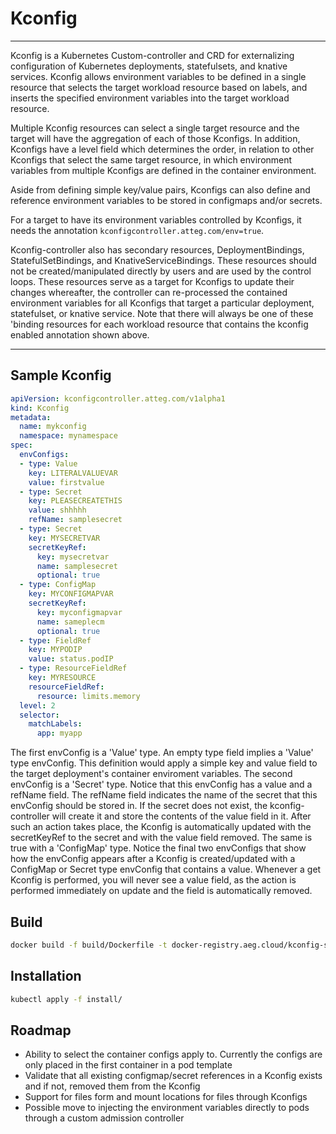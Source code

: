 # Kconfig

----

Kconfig is a Kubernetes Custom-controller and CRD for externalizing configuration of Kubernetes deployments, statefulsets, and knative services. Kconfig allows environment variables to be defined in a single resource that selects the target workload resource based on labels, and inserts the specified environment variables into the target workload resource.

Multiple Kconfig resources can select a single target resource and the target will have the aggregation of each of those Kconfigs. In addition, Kconfigs have a level field which determines the order, in relation to other Kconfigs that select the same target resource, in which environment variables from multiple Kconfigs are defined in the container environment.

Aside from defining simple key/value pairs, Kconfigs can also define and reference environment variables to be stored in configmaps and/or secrets.

For a target to have its environment variables controlled by Kconfigs, it needs the annotation ```kconfigcontroller.atteg.com/env=true```.

Kconfig-controller also has secondary resources, DeploymentBindings, StatefulSetBindings, and KnativeServiceBindings. These resources should not be created/manipulated directly by users and are used by the control loops. These resources serve as a target for Kconfigs to update their changes whereafter, the controller can re-processed the contained environment variables for all Kconfigs that target a particular deployment, statefulset, or knative service. Note that there will always be one of these 'binding resources for each workload resource that contains the kconfig enabled annotation shown above.

----

## Sample Kconfig

```yaml
apiVersion: kconfigcontroller.atteg.com/v1alpha1
kind: Kconfig
metadata:
  name: mykconfig
  namespace: mynamespace
spec:
  envConfigs:
  - type: Value
    key: LITERALVALUEVAR
    value: firstvalue
  - type: Secret
    key: PLEASECREATETHIS
    value: shhhhh
    refName: samplesecret
  - type: Secret
    key: MYSECRETVAR
    secretKeyRef:
      key: mysecretvar
      name: samplesecret
      optional: true
  - type: ConfigMap
    key: MYCONFIGMAPVAR
    secretKeyRef:
      key: myconfigmapvar
      name: sameplecm
      optional: true
  - type: FieldRef
    key: MYPODIP
    value: status.podIP
  - type: ResourceFieldRef
    key: MYRESOURCE
    resourceFieldRef:
      resource: limits.memory
  level: 2
  selector:
    matchLabels:
      app: myapp
```

The first envConfig is a 'Value' type. An empty type field implies a 'Value' type envConfig. This definition would apply a simple key and value field to the target deployment's container enviroment variables. The second envConfig is a 'Secret' type. Notice that this envConfig has a value and a refName field. The refName field indicates the name of the secret that this envConfig should be stored in. If the secret does not exist, the kconfig-controller will create it and store the contents of the value field in it. After such an action takes place, the Kconfig is automatically updated with the secretKeyRef to the secret and with the value field removed. The same is true with a 'ConfigMap' type. Notice the final two envConfigs that show how the envConfig appears after a Kconfig is created/updated with a ConfigMap or Secret type envConfig that contains a value. Whenever a get Kconfig is performed, you will never see a value field, as the action is performed immediately on update and the field is automatically removed.

## Build

```bash
docker build -f build/Dockerfile -t docker-registry.aeg.cloud/kconfig-system/kconfig-controller:v0.7.0-beta-1 .
```

## Installation

```bash
kubectl apply -f install/
```

## Roadmap

* Ability to select the container configs apply to. Currently the configs are only placed in the first container in a pod template
* Validate that all existing configmap/secret references in a Kconfig exists and if not, removed them from the Kconfig
* Support for files form and mount locations for files through Kconfigs
* Possible move to injecting the environment variables directly to pods through a custom admission controller